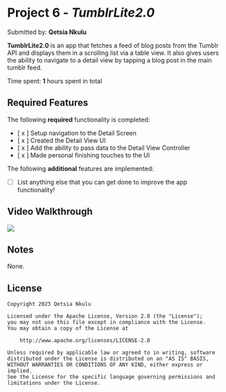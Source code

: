 # Project 6 - *TumblrLite2.0*

Submitted by: **Qetsia Nkulu**

**TumblrLite2.0** is an app that fetches a feed of blog posts from the Tumblr API and displays them in a scrolling list via a table view. It also gives users the ability to navigate to a detail view by tapping a blog post in the main tumblr feed.

Time spent: **1** hours spent in total

## Required Features

The following **required** functionality is completed:

- [ x ] Setup navigation to the Detail Screen
- [ x ] Created the Detail View UI
- [ x ] Add the ability to pass data to the Detail View Controller
- [ x ] Made personal finishing touches to the UI


The following **additional** features are implemented:

- [ ] List anything else that you can get done to improve the app functionality!

## Video Walkthrough

<div>
    <a href="https://www.loom.com/share/42390d03acf941ee990e91653f49a464">
      <img style="max-width:300px;" src="https://cdn.loom.com/sessions/thumbnails/42390d03acf941ee990e91653f49a464-with-play.gif">
    </a>
  </div>

## Notes

None. 

## License

    Copyright 2023 Qetsia Nkulu

    Licensed under the Apache License, Version 2.0 (the "License");
    you may not use this file except in compliance with the License.
    You may obtain a copy of the License at

        http://www.apache.org/licenses/LICENSE-2.0

    Unless required by applicable law or agreed to in writing, software
    distributed under the License is distributed on an "AS IS" BASIS,
    WITHOUT WARRANTIES OR CONDITIONS OF ANY KIND, either express or implied.
    See the License for the specific language governing permissions and
    limitations under the License.
